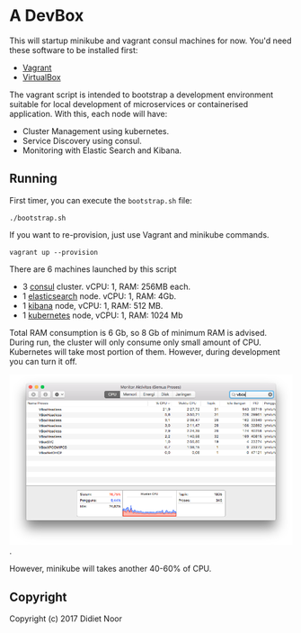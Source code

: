 # A DevBox

This will startup minikube and vagrant consul machines for now. You'd need these
software to be installed first:

  - [Vagrant](https://www.vagrantup.com)
  - [VirtualBox](https://virtualbox.org)

The vagrant script is intended to bootstrap a development environment suitable for
local development of microservices or containerised application. With this, each
node will have:
  
  - Cluster Management using kubernetes.
  - Service Discovery using consul.
  - Monitoring with Elastic Search and Kibana.

## Running

First timer, you can execute the `bootstrap.sh` file:

```console
./bootstrap.sh
```

If you want to re-provision, just use Vagrant and minikube commands.

```console
vagrant up --provision
```

There are 6 machines launched by this script

  - 3 [consul](http://consul.io) cluster. vCPU: 1, RAM: 256MB each.
  - 1 [elasticsearch](http://elastic.co) node. vCPU: 1, RAM: 4Gb.
  - 1 [kibana](https://www.elastic.co/products/kibana) node, vCPU: 1, RAM: 512 MB.
  - 1 [kubernetes](http://kubernetes.io) node, vCPU: 1, RAM: 1024 Mb

Total RAM consumption is 6 Gb, so 8 Gb of minimum RAM is advised. During run, the
cluster will only consume only small amount of CPU. Kubernetes will take most
portion of them. However, during development you can turn it off.

![CPU Consumption](/pictures/cpu.png).

However, minikube will takes another 40-60% of CPU.

## Copyright

Copyright (c) 2017 Didiet Noor

